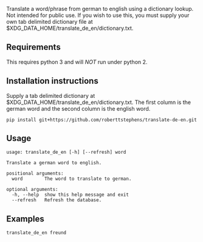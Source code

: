 Translate a word/phrase from german to english using a dictionary lookup. Not intended for public use. If you wish to use this, you must supply your own tab delimited dictionary file at $XDG\_DATA\_HOME/translate\_de\_en/dictionary.txt.

## Requirements
This requires python 3 and will _NOT_ run under python 2.

## Installation instructions

Supply a tab delimited dictionary at $XDG\_DATA\_HOME/translate\_de\_en/dictionary.txt.
The first column is the german word and the second column is the english word.

    pip install git+https://github.com/roberttstephens/translate-de-en.git


## Usage

    usage: translate_de_en [-h] [--refresh] word
    
    Translate a german word to english.
    
    positional arguments:
      word        The word to translate to german.
    
    optional arguments:
      -h, --help  show this help message and exit
      --refresh   Refresh the database.


## Examples

    translate_de_en freund
